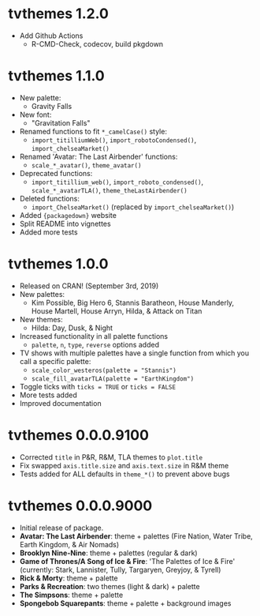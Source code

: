 # tvthemes 1.2.0

* Add Github Actions
  * R-CMD-Check, codecov, build pkgdown

# tvthemes 1.1.0

* New palette:
  * Gravity Falls
* New font:
  * "Gravitation Falls"
* Renamed functions to fit `*_camelCase()` style:
  * `import_titilliumWeb()`, `import_robotoCondensed()`, `import_chelseaMarket()`
* Renamed 'Avatar: The Last Airbender' functions:
  * `scale_*_avatar()`, `theme_avatar()`
* Deprecated functions:
  * `import_titillium_web()`, `import_roboto_condensed()`, `scale_*_avatarTLA()`,
  `theme_theLastAirbender()`
* Deleted functions:
  * `import_ChelseaMarket()` (replaced by `import_chelseaMarket()`)
* Added `{packagedown}` website
* Split README into vignettes
* Added more tests

# tvthemes 1.0.0

* Released on CRAN! (September 3rd, 2019)
* New palettes:
  * Kim Possible, Big Hero 6, Stannis Baratheon, House Manderly, House Martell, House Arryn, Hilda, & Attack on Titan
* New themes:
  * Hilda: Day, Dusk, & Night
* Increased functionality in all palette functions
  * `palette`, `n`, `type`, `reverse` options added
* TV shows with multiple palettes have a single function from which you call a specific palette:
  * `scale_color_westeros(palette = "Stannis")`
  * `scale_fill_avatarTLA(palette = "EarthKingdom")`
* Toggle ticks with `ticks = TRUE` or `ticks = FALSE`
* More tests added
* Improved documentation

# tvthemes 0.0.0.9100

* Corrected `title` in P&R, R&M, TLA themes to `plot.title`
* Fix swapped `axis.title.size` and `axis.text.size` in R&M theme
* Tests added for ALL defaults in `theme_*()` to prevent above bugs

# tvthemes 0.0.0.9000

* Initial release of package.
* __Avatar: The Last Airbender__: theme + palettes (Fire Nation, Water Tribe, Earth Kingdom, & Air Nomads)
* __Brooklyn Nine-Nine__: theme + palettes (regular & dark)
* __Game of Thrones/A Song of Ice & Fire__: 'The Palettes of Ice & Fire' (currently: Stark, Lannister, Tully, Targaryen, Greyjoy, & Tyrell)
* __Rick & Morty__: theme + palette
* __Parks & Recreation__: two themes (light & dark) + palette
* __The Simpsons__: theme + palette
* __Spongebob Squarepants__: theme + palette + background images

